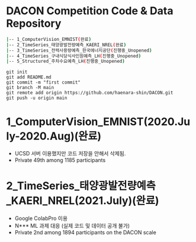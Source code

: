 # DACON Competition Code & Data Repository

```bash
|-- 1_ComputerVision_EMNIST(완료)
|-- 2_TimeSeries_태양광발전량예측_KAERI_NREL(완료)
|-- 3_TimeSeries_전력사용량예측_한국에너지공단(진행중_Unopened)
|-- 4_TimeSeries_구내식당식사인원예측_LH(진행중_Unopened)
|-- 5_Structured_주차수요예측_LH(진행중_Unopened)
```

```
git init
git add README.md
git commit -m "first commit"
git branch -M main
git remote add origin https://github.com/haenara-shin/DACON.git
git push -u origin main
```


# 1_ComputerVision_EMNIST(2020.July-2020.Aug)(완료)
- UCSD 서버 이용했지만 코드 저장을 안해서 삭제됨.
- Private 49th among 1185 participants

# 2_TimeSeries_태양광발전량예측_KAERI_NREL(2021.July)(완료)
- Google ColabPro 이용
- N*** ML 과제 대응 (실제 코드 및 데이터 공개 불가)
- Private 2nd among 1894 participants on the DACON scale